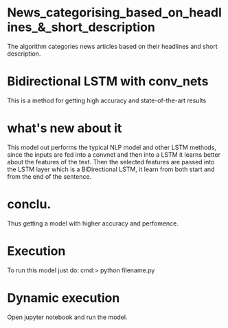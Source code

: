 # News_categorising_based_on_headlines_&_short_description
The algorithm categories news articles based on their headlines and short description.

# Bidirectional LSTM with conv_nets
This is a method for getting high accuracy and state-of-the-art results 

# what's new about it
This model out performs the typical NLP model and other LSTM methods, since the inputs are fed into a convnet and then into a LSTM it learns 
better about the features of the text.
Then the selected features are passed into the LSTM layer which is a BiDirectional LSTM, it learn from both start and from the end of the sentence.

# conclu.
Thus getting a model with higher accuracy and perfomence.

# Execution
To run this model just do:
cmd:> python filename.py

# Dynamic execution
Open jupyter notebook and run the model.
